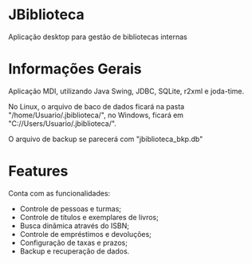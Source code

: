# JBiblioteca
Aplicação desktop para gestão de bibliotecas internas

# Informações Gerais
Aplicação MDI, utilizando Java Swing, JDBC, SQLite, r2xml e joda-time.

No Linux, o arquivo de baco de dados ficará na pasta "/home/Usuario/.jbiblioteca/", no Windows, ficará em
"C://Users/Usuario/.jbiblioteca/".

O arquivo de backup se parecerá com "jbiblioteca_bkp.db"

# Features
Conta com as funcionalidades:
* Controle de pessoas e turmas;
* Controle de títulos e exemplares de livros; 
* Busca dinâmica através do ISBN;
* Controle de empréstimos e devoluções;
* Configuração de taxas e prazos;
* Backup e recuperação de dados.
